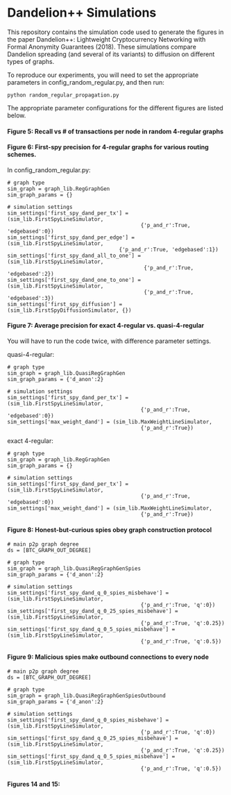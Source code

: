 
# Dandelion++ Simulations
This repository contains the simulation code used to generate the figures in the paper Dandelion++: Lightweight Cryptocurrency Networking with Formal Anonymity Guarantees (2018). These simulations compare Dandelion spreading (and several of its variants) to diffusion on different types of graphs. 

To reproduce our experiments, you will need to set the appropriate parameters in 
config_random_regular.py, and then run:

`python random_regular_propagation.py`

The appropriate parameter configurations for the different figures are listed below. 

#### Figure 5: Recall vs # of transactions per node in random 4-regular graphs



#### Figure 6: First-spy precision for 4-regular graphs for various routing schemes.

In config_random_regular.py: 

```
# graph type
sim_graph = graph_lib.RegGraphGen
sim_graph_params = {}

# simulation settings
sim_settings['first_spy_dand_per_tx'] = (sim_lib.FirstSpyLineSimulator, 
										   {'p_and_r':True, 'edgebased':0})
sim_settings['first_spy_dand_per_edge'] = (sim_lib.FirstSpyLineSimulator, 
									{'p_and_r':True, 'edgebased':1})
sim_settings['first_spy_dand_all_to_one'] = (sim_lib.FirstSpyLineSimulator, 
											{'p_and_r':True, 'edgebased':2})
sim_settings['first_spy_dand_one_to_one'] = (sim_lib.FirstSpyLineSimulator,
											{'p_and_r':True, 'edgebased':3})
sim_settings['first_spy_diffusion'] = (sim_lib.FirstSpyDiffusionSimulator, {})
```


#### Figure 7: Average precision for exact 4-regular vs. quasi-4-regular

You will have to run the code twice, with difference parameter settings.

quasi-4-regular:

```
# graph type
sim_graph = graph_lib.QuasiRegGraphGen
sim_graph_params = {'d_anon':2}

# simulation settings
sim_settings['first_spy_dand_per_tx'] = (sim_lib.FirstSpyLineSimulator, 
										   {'p_and_r':True, 'edgebased':0})
sim_settings['max_weight_dand'] = (sim_lib.MaxWeightLineSimulator, 
										   {'p_and_r':True})
```


exact 4-regular:

```
# graph type
sim_graph = graph_lib.RegGraphGen
sim_graph_params = {}

# simulation settings
sim_settings['first_spy_dand_per_tx'] = (sim_lib.FirstSpyLineSimulator, 
										   {'p_and_r':True, 'edgebased':0})
sim_settings['max_weight_dand'] = (sim_lib.MaxWeightLineSimulator, 
										   {'p_and_r':True})
```

#### Figure 8: Honest-but-curious spies obey graph construction protocol

```
# main p2p graph degree
ds = [BTC_GRAPH_OUT_DEGREE]

# graph type
sim_graph = graph_lib.QuasiRegGraphGenSpies
sim_graph_params = {'d_anon':2}

# simulation settings
sim_settings['first_spy_dand_q_0_spies_misbehave'] = (sim_lib.FirstSpyLineSimulator, 
										   {'p_and_r':True, 'q':0})
sim_settings['first_spy_dand_q_0_25_spies_misbehave'] = (sim_lib.FirstSpyLineSimulator, 
										   {'p_and_r':True, 'q':0.25})
sim_settings['first_spy_dand_q_0_5_spies_misbehave'] = (sim_lib.FirstSpyLineSimulator, 
										   {'p_and_r':True, 'q':0.5})
```


#### Figure 9: Malicious spies make outbound connections to every node

```
# main p2p graph degree
ds = [BTC_GRAPH_OUT_DEGREE]

# graph type
sim_graph = graph_lib.QuasiRegGraphGenSpiesOutbound
sim_graph_params = {'d_anon':2}

# simulation settings
sim_settings['first_spy_dand_q_0_spies_misbehave'] = (sim_lib.FirstSpyLineSimulator, 
										   {'p_and_r':True, 'q':0})
sim_settings['first_spy_dand_q_0_25_spies_misbehave'] = (sim_lib.FirstSpyLineSimulator, 
										   {'p_and_r':True, 'q':0.25})
sim_settings['first_spy_dand_q_0_5_spies_misbehave'] = (sim_lib.FirstSpyLineSimulator, 
										   {'p_and_r':True, 'q':0.5})
```

#### Figures 14 and 15:


